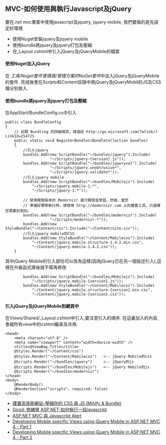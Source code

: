 MVC-如何使用與執行Javascript及jQuery
--------

要在.net mvc專案中使用javascript及jquery, jquery mobile, 我們要做的是先設定好環境

* 使用Nuget安裝jquery及jquery mobile
* 使用bundle將jquery及jquery打包及壓縮
* 在_Layout.cshtml中引入jQuery及jQueryMobile的檔案

#### 使用Nuget加入jQuery
在 *工具/Nuget套件管理員/管理方案的NuGet套件*中加入jQuery及jQueryMobile的套件. 完成後會在*Scripts*和*Content*目錄中將jQuery及jQueryMobil的JS及CSS檔分別放入.

#### 使用bundle將jquery及jquery打包及壓縮
在AppStart/BundleConfig.cs中引入

    public class BundleConfig
    {
        // 如需 Bundling 的詳細資訊，請造訪 http://go.microsoft.com/fwlink/?LinkId=254725
        public static void RegisterBundles(BundleCollection bundles)
        {
			//引入jquery
            bundles.Add(new ScriptBundle("~/bundles/jquery").Include(
                        "~/Scripts/jquery-{version}.js"));
            bundles.Add(new ScriptBundle("~/bundles/jqueryval").Include(
                        "~/Scripts/jquery.unobtrusive*",
                        "~/Scripts/jquery.validate*"));
			//引入jquery mobile
            bundles.Add(new ScriptBundle("~/bundles/Mobilejs").Include(
                "~/Scripts/jquery.mobile-1.*",
                "~/Scripts/jquery-1.*"));

            // 使用開發版本的 Modernizr 進行開發並學習。然後，當您
            // 準備好實際執行時，請使用 http://modernizr.com 上的建置工具，只選擇您需要的測試。
            bundles.Add(new ScriptBundle("~/bundles/modernizr").Include(
                        "~/Scripts/modernizr-*"));
            bundles.Add(new StyleBundle("~/Content/css").Include("~/Content/site.css"));
			//引入jquery mobile的CSS
            bundles.Add(new StyleBundle("~/Content/Mobilecss").Include(
                "~/Content/jquery.mobile.structure-1.4.2.min.css",
                "~/Content/jquery.mobile-1.4.2.css")); 
        } 

其中jQuery Mobile的引入部份可以改為這樣(因為jQuery已在另一個敍述引入),這樣在升級函式庫後就不需再修改

            bundles.Add(new ScriptBundle("~/bundles/Mobilejs").Include(
                "~/Scripts/jquery.mobile-{version}.js"));
            bundles.Add(new StyleBundle("~/Content/Mobilecss").Include(
                "~/Content/jquery.mobile.structure-{version}.min.css",
                "~/Content/jquery.mobile-{version}.css")); 

#### 引入jQuery及jQueryMobile到網頁中
在Views/Shared/_Layout.cshtml中引入,要注意引入的順序. 在這裏加入的內容,會被所有view中的cshtml繼承及共用.

	<head>
	    <meta charset="utf-8" />
	    <meta name="viewport" content="width=device-width" />
	    <title>@ViewBag.Title</title>
	    @Styles.Render("~/Content/css")
	    @Styles.Render("~/Content/Mobilecss")	<-- jQuery Mobile的css
	    @Scripts.Render("~/bundles/jquery")		<-- jQuery的js
	    @Scripts.Render("~/bundles/Mobilejs")	<-- jQuery Mobile的js
	    @Scripts.Render("~/bundles/modernizr")
	</head>
	<body>
	    @RenderBody()
	    @RenderSection("scripts", required: false)
	</body>


* [建置高效能網站-壓縮你的 CSS 與 JS (Minify & Bundle)](http://www.dotblogs.com.tw/jasonyah/archive/2013/05/25/asp.net-mvc4-use-bundle-to-minify.aspx)
* [Good: 修練營 ASP.NET-如何執行一段javascript](http://www.dotblogs.com.tw/hatelove/archive/2009/10/28/11325.aspx)
* [ASP.NET MVC 與 Javascript Alert](http://kevintsengtw.blogspot.tw/2012/09/aspnet-mvc-javascript-alert.html#.U_0tlvmSzhk)
* [Developing Mobile specific Views using jQuery Mobile in ASP.NET MVC 4 - Part 1](http://www.codeproject.com/Articles/739969/Developing-Mobile-specific-Views-using-jQuery-Mobi)
* [Developing Mobile specific Views using jQuery Mobile in ASP.NET MVC 4 - Part 2](http://www.codeproject.com/Articles/740019/Developing-Mobile-specific-Views-using-jQuery-Mo)
